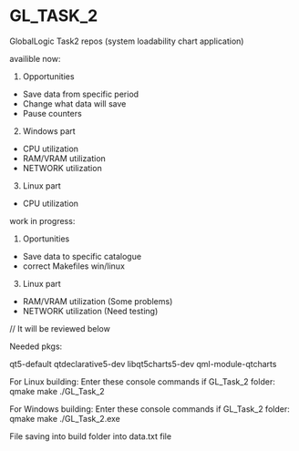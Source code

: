 # GL_TASK_2
GlobalLogic Task2 repos (system loadability chart application) 

availible now:
1) Opportunities
+ Save data from specific period
+ Change what data will save
+ Pause counters
2) Windows part
+ CPU utilization
+ RAM/VRAM utilization
+ NETWORK utilization 
3) Linux part
+ CPU utilization

work in progress:
1) Oportunities
- Save data to specific catalogue
- correct Makefiles win/linux
3) Linux part
- RAM/VRAM utilization (Some problems)
- NETWORK utilization (Need testing)

// It will be reviewed below

Needed pkgs:

qt5-default
qtdeclarative5-dev
libqt5charts5-dev
qml-module-qtcharts

For Linux building:
Enter these console commands if GL_Task_2 folder:
qmake
make
./GL_Task_2

For Windows building:
Enter these console commands if GL_Task_2 folder:
qmake
make
./GL_Task_2.exe

File saving into build folder into data.txt file
